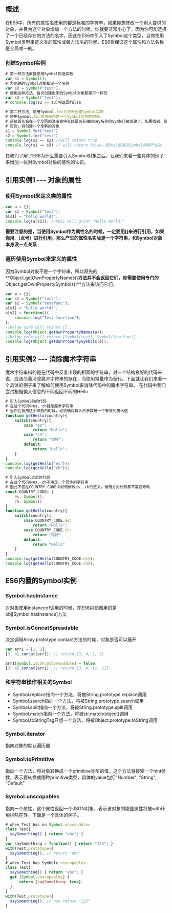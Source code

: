 ## 概述  
在ES5中，所有的属性名使用的都是标准的字符串，如果你想修改一个别人提供的对象，并且为这个对象增加一个方法的时候，你就要非常小心了，因为你可能选择了一个已经存在的方法的名字。因此在ES6中引入了Symbol这个类型，当你使用Symbol类型来定义类的属性或者方法名的时候，ES6将保证这个属性和方法名称是全局唯一的。
### 创建Symbol实例  
```javascript  
# 第一种方法直接使用Symbol构造函数
var s1 = Symbol();
# 为创建的Symbol对象指定一个名称
var s2 = Symbol("test");
# 使用这种方法，每次创建出来的Symbol对象都是不一样的
var s3 = Symbol("test");
# console.log(s2 == s3)将返回false

# 第二种方法，使用Symbol.for方法来创建Symbol实例
# 使用Symbol.for方法来创建一个Symbol实例的时候，
# 系统首先会在一个全局的注册表中查找是否有相同Key名称的Symbol被创建了，如果找到，就返回已经存在的对象
# 否则，将创建一个全新的对象
s1 = Symbol.for("test")
s2 = Symbol.for("test")
console.log(s1 == s2) //will return true
console.log(s1 == s3) // will return false，因为s3是通过Symbol调用产生的
```
在我们了解了ES6为什么需要引入Symbol对象之后，让我们来看一些具体的例子来增加一些对Symbol对象的感性的认识。
## 引用实例1 --- 对象的属性  
### 使用Symbol来定义类的属性  
```javascript  
var a = {};
var s1 = Symbol("test");
a[s1] = "hello world!";
console.log(a[s1]); //this will print "Hello World!"
```
**需要注意的是，当使用Symbol作为属性名的时候，一定要用[]来进行引用，如果你用.（点号）进行引用，那么产生的属性名实际是一个字符串，和Symbol对象本身没一点关系**
### 遍历使用Symbol来定义的属性  
因为Symbol对象不是一个字符串，所以原先的**Object.getOwnPropertyNames()**方法并不会返回它们，你需要使用专门的**Object.getOwnPropertySymbols()**方法来访问它们。  
```javascript  
var a = {};
var s1 = Symbol("test");
var s2 = Symbol("testfunc");
a[s1] = "hello world!";
a[s2] = function(){
    console.log("Test function");
};
//below code will return []
console.log(Object.getOwnPropertyNames(a));
//below code will return [Symbol(test), Symbol(testfunc)]
console.log(Object.getOwnPropertySymbols(a));
```
## 引用实例2 --- 消除魔术字符串  
魔术字符串指的是在代码中反复出现的相同的字符串，对一个结构良好的代码来说，应该尽量消除魔术字符串的存在，而使用常量作为替代。下面就让我们来看一个具体的例子来了解如何使用Symbol来消除代码中的魔术字符串。 在代码中我们尝试根据输入信息的不同返回不同的Hello
```javascript  
# 引入Symbol前的代码
# 在这个代码中es, ch就是魔术字符串
# 当你在调用这个函数的时候，必须确保输入的参数是一个有效的魔术值
function getHello(country){
    switch(country){
        case "es":
            return "Holla";
        case "ch":
            return "你好";
        default:
            return "Hello";
    }
}
console.log(getHello("es"));
console.log(getHello("ch"));
```  
```javascript  
# 引入Symbol之后的代码
# 在这个代码中es, ch不再是一个具体的字符串
# 因此不管在COUNTRY_CODE中如何修改es, ch的定义，调用方的代码都不需要修改
const COUNTRY_CODE= {
    es: Symbol(),
    ch: Symbol()
}
function getHello(country){
    switch(country){
        case COUNTRY_CODE.es:
            return "Holla";
        case COUNTRY_CODE.ch:
            return "你好"
        default:
            return "Hello"
    }
}
console.log(getHello(COUNTRY_CODE.es));
console.log(getHello(COUNTRY_CODE.ch));
```
## ES6内置的Symbol实例  
### Symbol.hasInstance 
对对象使用instanceof调用的时候，在ES6内部调用的是obj[Symbol.hasInstance]方法  
### Symbol.isConcatSpreadable  
决定调用Array.prototype.contact方法的时候，对象是否可以展开  
```javascript  
var arr1 = [1, 2];
[3, 4].concat(arr1); // return [3, 4, 1, 2]

arr1[Symbol.isConcatSpreadable] = false;
[3, 4].concat(arr1); // return [3, 4, [1, 2]]
```
### 和字符串操作相关的Symbol
* Symbol.replace指向一个方法，将被String.prototype.replace调用
* Symbol.search指向一个方法，将被String.prototype.search调用
* Symbol.split指向一个方法，将被String.prototype.split调用
* Symbol.match指向一个方法，将被str.match(object)调用
* Symbol.toStringTag只想一个方法，将被Object.prototype.toString调用
### Symbol.iterator  
指向对象的默认遍历器
### Symbol.toPrimitive  
指向一个方法，将对象转换成一个primitive类型的值。这个方法将接受一个hint参数，表示要转换成哪种primitive类型，具体的value包括"Number", "String", "Default"
### Symbol.unscopables  
指向一个属性，这个属性返回一个JSON对象，表示该对象的哪些属性将被with环境排除在外，下面是一个具体的例子。  
```javascript  
# when Test has no Symbol.unscopables
class Test{
  saySomething() { return "abc"; }
}
var saySomething = function() { return "123"; }
with(Test.prototype){
  saySomething(); // return "abc"
}
# when Test has Symbole.unscopables
class Test{
  saySomething() { return "abc"; }
  get [Symbol.unscopables] {
      return {saySomething: true};
  }
}
with(Test.prototype){
  saySomething(); // now return "123"
}
```